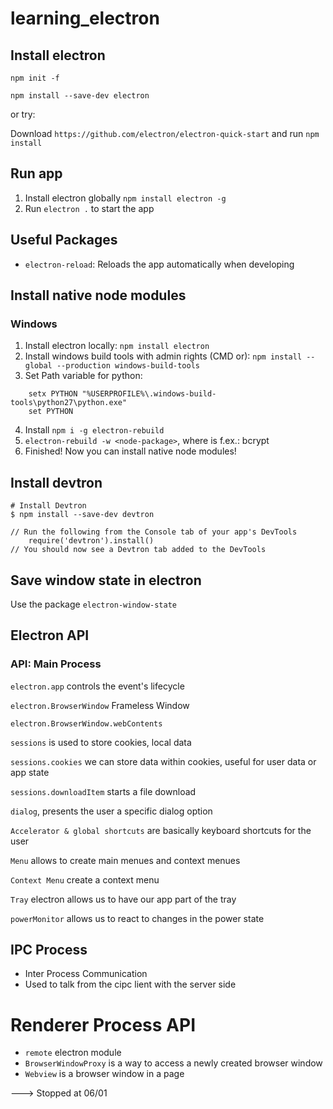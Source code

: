 # learning_electron

## Install electron

```
npm init -f

npm install --save-dev electron
```

or try:

Download `https://github.com/electron/electron-quick-start` and run `npm install`

## Run app

1. Install electron globally `npm install electron -g`
2. Run `electron .` to start the app

## Useful Packages

* `electron-reload`: Reloads the app automatically when developing

## Install native node modules 

### Windows

1. Install electron locally: `npm install electron`
2. Install windows build tools with admin rights (CMD or): `npm install --global --production windows-build-tools`
3. Set Path variable for python: 

```
    setx PYTHON "%USERPROFILE%\.windows-build-tools\python27\python.exe"
    set PYTHON
```

4. Install `npm i -g electron-rebuild`
5. `electron-rebuild -w <node-package>`, where <node-package> is f.ex.: bcrypt
6. Finished! Now you can install native node modules!


## Install devtron

```
# Install Devtron
$ npm install --save-dev devtron

// Run the following from the Console tab of your app's DevTools
    require('devtron').install()
// You should now see a Devtron tab added to the DevTools
```

## Save window state in electron

Use the package `electron-window-state`

## Electron API

### API: Main Process

`electron.app` controls the event's lifecycle

`electron.BrowserWindow` Frameless Window

`electron.BrowserWindow.webContents`

`sessions` is used to store cookies, local data

`sessions.cookies` we can store data within cookies, useful for user data or app state

`sessions.downloadItem` starts a file download

`dialog`, presents the user a specific dialog option

`Accelerator & global shortcuts` are basically keyboard shortcuts for the user

`Menu` allows to create main menues and context menues

`Context Menu` create a context menu

`Tray` electron allows us to have our app part of the tray

`powerMonitor` allows us to react to changes in the power state

## IPC Process

* Inter Process Communication
* Used to talk from the cipc lient with the server side

# Renderer Process API

* `remote` electron module
* `BrowserWindowProxy` is a way to access a newly created browser window
* `Webview` is a browser window in a page


---> Stopped at 06/01
